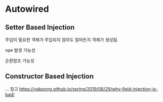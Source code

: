 # Autowired

## Setter Based Injection

주입이 필요한 객체가 주입되지 않아도 얼마든지 객체가 생성됨.

npe 발생 가능성

순환참조 가능성

## Constructor Based Injection





... 참고 https://yaboong.github.io/spring/2019/08/29/why-field-injection-is-bad/